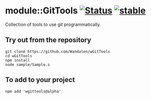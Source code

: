 
# module::GitTools  [![Status](https://github.com/Wandalen/wGitTools/workflows/publish/badge.svg)](https://github.com/Wandalen/wGitTools/actions?query=workflow%3Apublish) [![stable](https://img.shields.io/badge/stability-stable-green.svg)](https://github.com/emersion/stability-badges#stable)

Collection of tools to use git programmatically.

## Try out from the repository
```
git clone https://github.com/Wandalen/wGitTools
cd wGitTools
npm install
node sample/Sample.s
```

## To add to your project
```
npm add 'wgittools@alpha'
```

